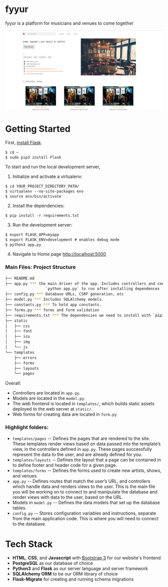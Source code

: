 # fyyur
fyyur is a platform for musicians and venues to come together

![Landing Page](docs/images/venue_img.PNG)

# Getting Started
First, [install Flask](http://flask.pocoo.org/docs/1.0/installation/#install-flask).

  ```
  $ cd ~
  $ sudo pip3 install Flask
  ```

To start and run the local development server,

1. Initialize and activate a virtualenv:
  ```
  $ cd YOUR_PROJECT_DIRECTORY_PATH/
  $ virtualenv --no-site-packages env
  $ source env/bin/activate
  ```

2. Install the dependencies:
  ```
  $ pip install -r requirements.txt
  ```

3. Run the development server:
  ```
  $ export FLASK_APP=myapp
  $ export FLASK_ENV=development # enables debug mode
  $ python3 app.py
  ```

4. Navigate to Home page [http://localhost:5000](http://localhost:5000)


### Main Files: Project Structure

  ```sh
  ├── README.md
  ├── app.py *** the main driver of the app. Includes controllers and configures app
                    `python app.py` to run after installing dependences
  ├── config.py *** Database URLs, CSRF generation, etc
  ├── model.py *** Includes SQLAlchemy models.
  ├── constants.py *** To hold app constants.
  ├── forms.py *** forms and form validation
  ├── requirements.txt *** The dependencies we need to install with `pip3 install -r requirements.txt`
  ├── static
  │   ├── css 
  │   ├── font
  │   ├── ico
  │   ├── img
  │   └── js
  └── templates
      ├── errors
      ├── forms
      ├── layouts
      └── pages
  ```

Overall:
* Controllers are located in `app.py`.
* Models are located in the `model.py`.
* The web frontend is located in `templates/`, which builds static assets deployed to the web server at `static/`.
* Web forms for creating data are located in `form.py`


### Highlight folders:
* `templates/pages` -- Defines the pages that are rendered to the site. These templates render views based on data passed into the template’s view, in the controllers defined in `app.py`. These pages successfully represent the data to the user, and are already defined for you.
* `templates/layouts` -- Defines the layout that a page can be contained in to define footer and header code for a given page.
* `templates/forms` -- Defines the forms used to create new artists, shows, and venues.
* `app.py` -- Defines routes that match the user’s URL, and controllers which handle data and renders views to the user. This is the main file you will be working on to connect to and manipulate the database and render views with data to the user, based on the URL.
* Models in `model.py` -- Defines the data models that set up the database tables.
* `config.py` -- Stores configuration variables and instructions, separate from the main application code. This is where you will need to connect to the database.


# Tech Stack
* **HTML**, **CSS**, and **Javascript** with [Bootstrap 3](https://getbootstrap.com/docs/3.4/customize/) for our website's frontend
* **PostgreSQL** as our database of choice
* **Python3** and **Flask** as our server language and server framework
* **SQLAlchemy ORM** to be our ORM library of choice
* **Flask-Migrate** for creating and running schema migrations



